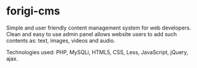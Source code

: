 # forigi-cms
Simple and user friendly content management system for web developers.
Clean and easy to use admin panel allows website users to add such contents as: text, images, videos and audio.

Technologies used:
PHP, MySQLi, HTML5, CSS, Less, JavaScript, jQuery, ajax.
